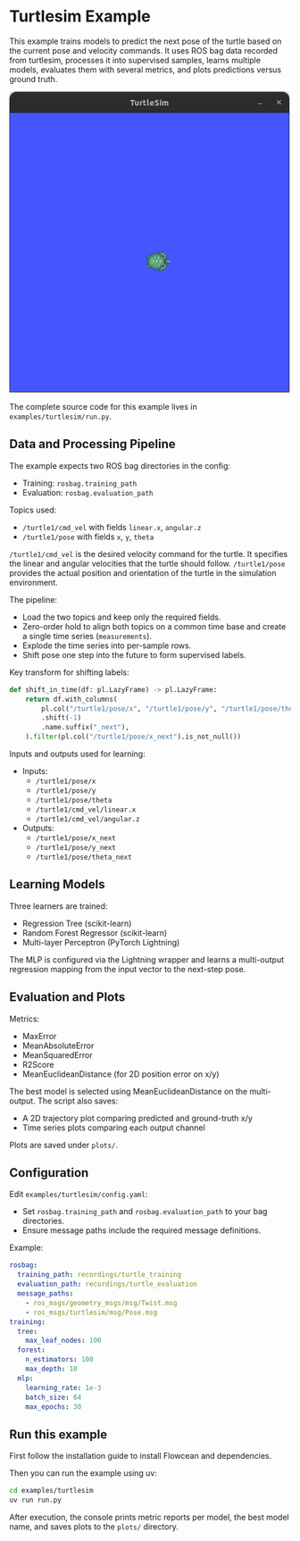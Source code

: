 # Turtlesim Example

This example trains models to predict the next pose of the turtle based on the current pose and velocity commands.
It uses ROS bag data recorded from turtlesim, processes it into supervised samples, learns multiple models, evaluates them with several metrics, and plots predictions versus ground truth.

![Turtlesim simulation](./images/turtlesim.png)

The complete source code for this example lives in `examples/turtlesim/run.py`.

## Data and Processing Pipeline

The example expects two ROS bag directories in the config:

- Training: `rosbag.training_path`
- Evaluation: `rosbag.evaluation_path`

Topics used:

- `/turtle1/cmd_vel` with fields `linear.x`, `angular.z`
- `/turtle1/pose` with fields `x`, `y`, `theta`

`/turtle1/cmd_vel` is the desired velocity command for the turtle. It specifies the linear and angular velocities that the turtle should follow. `/turtle1/pose` provides the actual position and orientation of the turtle in the simulation environment.

The pipeline:

- Load the two topics and keep only the required fields.
- Zero-order hold to align both topics on a common time base and create a single time series (`measurements`).
- Explode the time series into per-sample rows.
- Shift pose one step into the future to form supervised labels.

Key transform for shifting labels:

```python
def shift_in_time(df: pl.LazyFrame) -> pl.LazyFrame:
    return df.with_columns(
        pl.col("/turtle1/pose/x", "/turtle1/pose/y", "/turtle1/pose/theta")
        .shift(-1)
        .name.suffix("_next"),
    ).filter(pl.col("/turtle1/pose/x_next").is_not_null())
```

Inputs and outputs used for learning:

- Inputs:
  - `/turtle1/pose/x`
  - `/turtle1/pose/y`
  - `/turtle1/pose/theta`
  - `/turtle1/cmd_vel/linear.x`
  - `/turtle1/cmd_vel/angular.z`
- Outputs:
  - `/turtle1/pose/x_next`
  - `/turtle1/pose/y_next`
  - `/turtle1/pose/theta_next`

## Learning Models

Three learners are trained:

- Regression Tree (scikit-learn)
- Random Forest Regressor (scikit-learn)
- Multi-layer Perceptron (PyTorch Lightning)

The MLP is configured via the Lightning wrapper and learns a multi-output regression mapping from the input vector to the next-step pose.

## Evaluation and Plots

Metrics:

- MaxError
- MeanAbsoluteError
- MeanSquaredError
- R2Score
- MeanEuclideanDistance (for 2D position error on x/y)

The best model is selected using MeanEuclideanDistance on the multi-output. The script also saves:

- A 2D trajectory plot comparing predicted and ground-truth x/y
- Time series plots comparing each output channel

Plots are saved under `plots/`.

## Configuration

Edit `examples/turtlesim/config.yaml`:

- Set `rosbag.training_path` and `rosbag.evaluation_path` to your bag directories.
- Ensure message paths include the required message definitions.

Example:

```yaml
rosbag:
  training_path: recordings/turtle_training
  evaluation_path: recordings/turtle_evaluation
  message_paths:
    - ros_msgs/geometry_msgs/msg/Twist.msg
    - ros_msgs/turtlesim/msg/Pose.msg
training:
  tree:
    max_leaf_nodes: 100
  forest:
    n_estimators: 100
    max_depth: 10
  mlp:
    learning_rate: 1e-3
    batch_size: 64
    max_epochs: 30
```

## Run this example

First follow the installation guide to install Flowcean and dependencies.

Then you can run the example using uv:

```sh
cd examples/turtlesim
uv run run.py
```

After execution, the console prints metric reports per model, the best model name, and saves plots to the `plots/` directory.
